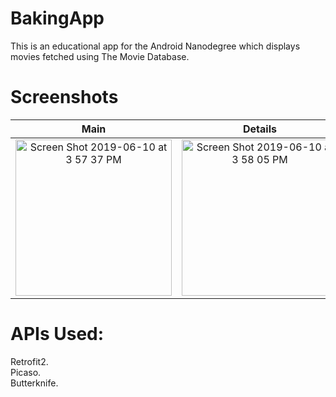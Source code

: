 # BakingApp

This is an educational app for the Android Nanodegree which displays movies fetched using The Movie Database.

# Screenshots
Main                       | Details
:-------------------------:|:-------------------------:
<img width="250" alt="Screen Shot 2019-06-10 at 3 57 37 PM" src="https://user-images.githubusercontent.com/14279722/59229788-9c97e180-8b98-11e9-87fc-402076a42939.png"> | <img width="250" alt="Screen Shot 2019-06-10 at 3 58 05 PM" src="https://user-images.githubusercontent.com/14279722/59229830-c0f3be00-8b98-11e9-9615-b845bc8fdbc7.png">

# APIs Used:  
Retrofit2.  
Picaso.   
Butterknife.  




